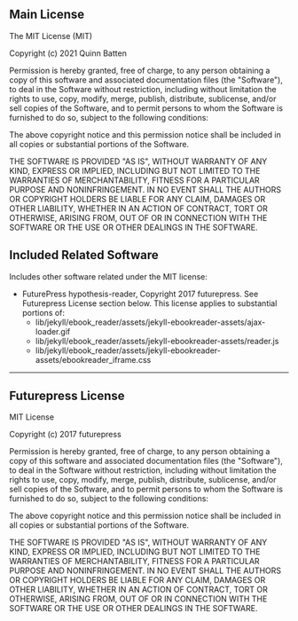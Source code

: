 ## Main License

The MIT License (MIT)

Copyright (c) 2021 Quinn Batten

Permission is hereby granted, free of charge, to any person obtaining a copy
of this software and associated documentation files (the "Software"), to deal
in the Software without restriction, including without limitation the rights
to use, copy, modify, merge, publish, distribute, sublicense, and/or sell
copies of the Software, and to permit persons to whom the Software is
furnished to do so, subject to the following conditions:

The above copyright notice and this permission notice shall be included in
all copies or substantial portions of the Software.

THE SOFTWARE IS PROVIDED "AS IS", WITHOUT WARRANTY OF ANY KIND, EXPRESS OR
IMPLIED, INCLUDING BUT NOT LIMITED TO THE WARRANTIES OF MERCHANTABILITY,
FITNESS FOR A PARTICULAR PURPOSE AND NONINFRINGEMENT. IN NO EVENT SHALL THE
AUTHORS OR COPYRIGHT HOLDERS BE LIABLE FOR ANY CLAIM, DAMAGES OR OTHER
LIABILITY, WHETHER IN AN ACTION OF CONTRACT, TORT OR OTHERWISE, ARISING FROM,
OUT OF OR IN CONNECTION WITH THE SOFTWARE OR THE USE OR OTHER DEALINGS IN
THE SOFTWARE.

## Included Related Software

Includes other software related under the MIT license:
- FuturePress hypothesis-reader, Copyright 2017 futurepress. See Futurepress License section below. This license applies to substantial portions of: 
    - lib/jekyll/ebook_reader/assets/jekyll-ebookreader-assets/ajax-loader.gif
    - lib/jekyll/ebook_reader/assets/jekyll-ebookreader-assets/reader.js
    - lib/jekyll/ebook_reader/assets/jekyll-ebookreader-assets/ebookreader_iframe.css

---

## Futurepress License

MIT License

Copyright (c) 2017 futurepress

Permission is hereby granted, free of charge, to any person obtaining a copy
of this software and associated documentation files (the "Software"), to deal
in the Software without restriction, including without limitation the rights
to use, copy, modify, merge, publish, distribute, sublicense, and/or sell
copies of the Software, and to permit persons to whom the Software is
furnished to do so, subject to the following conditions:

The above copyright notice and this permission notice shall be included in all
copies or substantial portions of the Software.

THE SOFTWARE IS PROVIDED "AS IS", WITHOUT WARRANTY OF ANY KIND, EXPRESS OR
IMPLIED, INCLUDING BUT NOT LIMITED TO THE WARRANTIES OF MERCHANTABILITY,
FITNESS FOR A PARTICULAR PURPOSE AND NONINFRINGEMENT. IN NO EVENT SHALL THE
AUTHORS OR COPYRIGHT HOLDERS BE LIABLE FOR ANY CLAIM, DAMAGES OR OTHER
LIABILITY, WHETHER IN AN ACTION OF CONTRACT, TORT OR OTHERWISE, ARISING FROM,
OUT OF OR IN CONNECTION WITH THE SOFTWARE OR THE USE OR OTHER DEALINGS IN THE
SOFTWARE.

